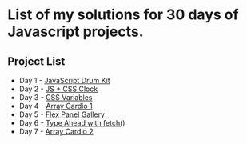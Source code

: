# List of my solutions for 30 days of Javascript projects.

## Project List
* Day 1 - [JavaScript Drum Kit](./Day%201%20-%20JS%20Drum%20Kit)
* Day 2 - [JS + CSS Clock](./Day%202%20-%20JS%20+%20CSS%20Clock)
* Day 3 - [CSS Variables](./Day%203%20-%20CSS%20Variables)
* Day 4 - [Array Cardio 1](./Day%204%20-%20Array%20Cardio%201)
* Day 5 - [Flex Panel Gallery](./Day%205%20-%20Flex%20Panel%20Gallery)
* Day 6 - [Type Ahead with fetch()](./Day%206%20-%20Type%20Ahead%20with%20fetch())
* Day 7 - [Array Cardio 2](./Day%207%20-%20Array%20Cardio%202)